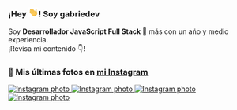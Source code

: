 <h3>¡Hey <img src="https://raw.githubusercontent.com/ABSphreak/ABSphreak/master/gifs/Hi.gif" width="20px" decondig="async">! Soy gabriedev</h3>

<p>Soy <strong>Desarrollador JavaScript Full Stack 🚀</strong> más con un año y medio experiencia.<br />¡Revisa mi contenido 👇!</p>

### 📸 Mis últimas fotos en [mi Instagram](https://instagram.com/gabrie.dev)


<a href='https://instagram.com/p/CtruQitPJU1' target='_blank'>
  <img width='20%' src='https://instagram.flba2-1.fna.fbcdn.net/v/t51.2885-15/354557634_595647665883083_2498794285121939883_n.jpg?stp=dst-jpg_e15_fr_s1080x1080&_nc_ht=instagram.flba2-1.fna.fbcdn.net&_nc_cat=111&_nc_ohc=ZWM2N4GTyPgAX8fgBik&edm=APU89FABAAAA&ccb=7-5&oh=00_AfCiMW9prUD_ApSvxoKSRJOXxenekOgr9LtdHpllsyFRIw&oe=64B0D963&_nc_sid=bc0c2c' alt='Instagram photo' />
</a>
<a href='https://instagram.com/p/CtrtZEhvfjK' target='_blank'>
  <img width='20%' src='https://instagram.flba2-1.fna.fbcdn.net/v/t51.2885-15/354566352_1280061536273536_3184760590463359796_n.jpg?stp=dst-jpg_e15&_nc_ht=instagram.flba2-1.fna.fbcdn.net&_nc_cat=104&_nc_ohc=GVWhl4-CDBsAX913bjn&edm=APU89FABAAAA&ccb=7-5&oh=00_AfCIZM0yzgMj_omQ6zRCK9deLJZiS4wH53sDaSJqLBOy6g&oe=64B2389C&_nc_sid=bc0c2c' alt='Instagram photo' />
</a>
<a href='https://instagram.com/p/CtDUXiGIwfW' target='_blank'>
  <img width='20%' src='https://instagram.flba2-1.fna.fbcdn.net/v/t51.2885-15/350888316_2281662725376540_4082540287140756007_n.jpg?stp=dst-jpg_e15&_nc_ht=instagram.flba2-1.fna.fbcdn.net&_nc_cat=100&_nc_ohc=cA5jybRCOSwAX8FUIep&edm=APU89FABAAAA&ccb=7-5&oh=00_AfCTtzRMTOXbrxjuYDSLLp9G4pcc4tSPBySdn847UhnKdg&oe=64B0FE98&_nc_sid=bc0c2c' alt='Instagram photo' />
</a>
<a href='https://instagram.com/p/CoTfm_INWyt' target='_blank'>
  <img width='20%' src='https://instagram.flba2-1.fna.fbcdn.net/v/t51.2885-15/321050480_935030397667260_4356312353538439528_n.jpg?stp=dst-jpg_e15&_nc_ht=instagram.flba2-1.fna.fbcdn.net&_nc_cat=100&_nc_ohc=rgt1acq5YfIAX_WAwPS&edm=APU89FABAAAA&ccb=7-5&oh=00_AfDj-M-pwysZ6924uEcSdChiTOPTY5mRIIxKXO_69kv6jQ&oe=64B0C0D7&_nc_sid=bc0c2c' alt='Instagram photo' />
</a>
